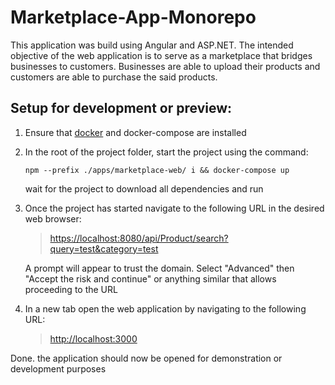# Marketplace-App-Monorepo

This application was build using Angular and ASP.NET. The intended objective of the web application is to serve as a marketplace that bridges businesses to customers. Businesses are able to upload their products and customers are able to purchase the said products. 

## Setup for development or preview:

1. Ensure that <a href="https://docs.docker.com/get-docker/">docker</a> and docker-compose are installed

2. In the root of the project folder, start the project using the command:
    ```
    npm --prefix ./apps/marketplace-web/ i && docker-compose up
    ```
    wait for the project to download all dependencies and run
3. Once the project has started navigate to the following URL in the desired web browser:
    > <a href="https://localhost:8080/api/Product/search?query=test&category=test">https://localhost:8080/api/Product/search?query=test&category=test</a>
    
    A prompt will appear to trust the domain. Select "Advanced" then "Accept the risk and continue" or anything similar that allows proceeding to the URL
4. In a new tab open the web application by navigating to the following URL:
    > <a href="http://localhost:3000">http://localhost:3000</a>

Done. the application should now be opened for demonstration or development purposes 